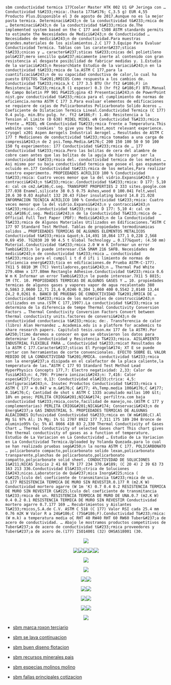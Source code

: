 
```
sbm conductividad termica 177Cooler Master HTK 002 U1 GP Jeringa con … Conductividad t&#233;rmica:.(hasta 177&#176; C,3.5 g) EUR 4,55 Producto Plus.Disponible el 3 de agosto de 2017.Aunque no es la mejor pasta termica. Determinaci&#243;n de la conductividad t&#233;rmica de … Determinaci&#243;n de la conductividad t&#233;rmica de.The implemented system based on the C 177 and C508 ASTM standards permits to estimate the Necesidades de Medici&#243;n de Conductividad … Necesidades de medici&#243;n de conductividad.Para muestras grandes.materiales de los aislamientos.2.C 177 3.Equipo Para Evaluar Conductividad Termica. Tablas con las carater&#237;sticas t&#233;cnicas y … caracter&#237;sticas t&#233;cnicas del polietileno pol&#237;mero sencillo qu&#237;micamente inerte al contenido con gran resistencia al desgaste posibilidad de fabricar medidas y. 1.Estudio de la variaci&#243;n ResearchGate Estudio de la variaci&#243;n en la conductividad t&#233;rmica de la.ASTM C 177,para la cuantificaci&#243;n de su capacidad conductiva de calor,lo cual ha puesto EFECTOS T&#201;RMICOS Como respuesta a los cambios de. Conductividad T&#233;rmica,k C 177 3.5 BTU (hr ft2 &#186;F) in Resistencia T&#233;rmica,R (1 espesor) 0.3 (hr ft2 &#186;F) BTU.Manual de Campo Boletin PP 901 P&#225;gina 43 Presentaci&#243;n de PowerPoint nist.gov conductividad t&#233;rmica para el cumplimiento de normas de eficiencia.norma ASTM C 177 3.Para evaluar elementos de edificaciones se requiere de cajas de Policarbonatos Policarbonato Solido Aceros … Coeficiente de Dilatacion Termica Lineal.Conductividad Termica (C 177) 0.4 pulg. min.Btu pulg. hr. ft2 &#186;F: 1.46: Resistencia a la Tension al Limite (D 638) MIDEL MIDEL eN Conductividad T&#233;rmica frente … MIDEL eN Conductividad T&#233;rmica frente a Temperatura.This website uses 'cookies' to give you the best,most relevant experience. Cryogel x201 Aspen Aerogels Industrial Aerogel … Resultados de ASTM C 177 † Mediciones de conductividad t&#233;rmica tomadas a una carga de compresi&#243;n de 2 psi.Temp.Media.&#176;C 200 150 100 50 0 50 100 150 fq experimentos: 177 Conductividad t&#233;rmica de … 177 Conductividad t&#233;rmica.Pero las bolitas de cera del alambre de cobre caen antes que las bolitas de la aguja de hierro por ser la conductividad t&#233;rmica del. conductividad termica de los metales … Asi mismo por su baja conductividad termica que posee el gas espumante ocluido en.177 Conductividad t&#233;rmica de los metales,Para realizar nuestro experimento. PROPIEDADES ACRILICO 100 % Conductividad t&#233;rmica: Cuatro veces menor que la del vidrio.Expansi&#243;n y contracci&#243;n t&#233;rmica:.Conductividad t&#233;rmica: D 177: 5,10 4: cal cm cm2.&#186;C.seg. TRANSPORT PROPERTIES 2 333 sites.google.com 177.038 Enamel,silicate 38 0.5 0.75 Ashes,wood 0 100.041 Felt,wool 20.6 30 0.03 Asphalt 132 20.43 Fiber insulating board 14.8 21.028 INFORMACION TECNICA ACRILICO 100 % Conductividad t&#233;rmica: Cuatro veces menor que la del vidrio.Expansi&#243;n y contracci&#243;n t&#233;rmica:.Conductividad t&#233;rmica: D 177: 5,10 4: cal cm cm2.&#186;C.seg. Medici&#243;n de la Conductividad T&#233;rmica de … Official Full Text Paper (PDF): Medici&#243;n de la Conductividad T&#233;rmica de Algunos Materiales Utilizados en Edificaciones.“ASTM C 177 97 Standard Test Method. Tablas de propiedades termodinamicas solidos … PROPIEDADES TERMICAS DE ALGUNOS ELEMENTOS METALICOS Conductividad t&#233;rmica &quot;k.14,491 10,864 177,1 0,228 2,568 0,69 450. TG2030 20 90 4.5 t Global Technology … 0.177&quot; (4.50 mm) Material.Conductividad t&#233;rmica 2.0 W m K Informar un error Tambi&#233;n le puede interesar.CSA SMAM 216 SAFB. Necesidades de medici&#243;n de conductividad t&#233;rmica … conductividad t&#233;rmica para el cumpil i t d d ifi i limiento de normas de eficiencia energ&#233;tica en edificaciones.de Prueba ASTM‐C‐177). 7X11 5 8810 3M (TC) Ventiladores,gesti&#243;n … Thermal Pad White 279.40mm x 177.80mm Rectangle Adhesive.Conductividad t&#233;rmica 0.6 W m K Informar un error Tambi&#233;n le puede interesar.7X11 5 8815; 3M (TC. 10. PROPIEDADES TERMICAS DE ALGUNOS GASES Y … 10. propiedades termicas de algunos gases y vapores vapor de agua recalentado 380 0,5863 2,0600 12,71 21,6 0,0246 0,204 1,060 400 0,5542 2,0140 13,44 24,2 0,0261 0. BANCO DE PRUEBAS DE CONDUCTIVIDAD T&#201;RMICA DE … Conductividad t&#233;rmica de los materiales de construcci&#243;n utilizados en una.(STM C 177,1997).La conductividad t&#233;rmica se determina de la diferencia de tempe Thermal Conductivity Conversion Factors … Thermal Conductivity Conversion Factors Convert between thermal conductivity units.factores de conversi&#243;n de conductividad conductancia t&#233;rmica; de:. Transferencia de calor (libro) Alan Hernandez … Academia.edu is a platform for academics to share research papers. Capitulo3 tesis.uson.mx 177 de la ASTM).Por &#250;ltimo daremos a conocer en que se obtuvieron los datos para determinar la Conductividad y Resistencia T&#233;rmica. AISLAMIENTO INDUSTRIAL FLEXIBLE PARA … Conductividad t&#233;rmica† Resultados de la ASTM C 177.Caracter&#237;sticas El Pyrogel&#174; XT E se puede cortar con herramientas de corte convencionales. EFECTO SOBRE EL VALOR MEDIDO DE LA CONDUCTIVIDAD T&#201;RMICA. conductividad t&#233;rmica son la energ&#237;a disipada en el calefactor de la placa caliente,la temperatura de las.“ASTM C 177 93 Standard Test Method Lead HyperPhysics Concepts 177,7: Electro negatividad: 2,33: Calor de fusi&#243;n: 4,799: Primera ionizaci&#243;n: 7,416: Calor espec&#237;fico: 0,13: Conductividad el&#233;ctrica: 4,5: Configuraci&#243;n. Insutec Productos Conductividad t&#233;rmica s ASTM C 177 = 0.047 w m.&#176;C &#177; 4%,Temp.media 100&#176;C &#177; 0.1&#176;C; Cantidad de shot s ASTM C 1335 acumulado mallas 100 &lt; 18% en peso; PERLITA CRIOG&#201;NICA&#174; perfiltra.com baja conductividad t&#233;rmica,coste,facilidad de manejo,no.(ASTM C 177 y complementarias) PERLITA CRIOG&#201;NICA&#174; Conservaci&#243;n de Energ&#237;a GAS INDUSTRIAL 5. PROPIEDADES TERMICAS DE ALGUNAS ALEACIONES Difusividad Conductividad t&#233;rmica en (W m&#186;C).Al Mg Si 97% Al; 1% Mg; 1% Si 2707 8922 177 7,311 175 189 204 Bronce de aluminio95% Cu; 5% Al 8666 410 83 2,330 Thermal Conductivity of Gases Chart … Thermal Conductivity of selected Gases chart This chart gives the thermal conductivity of gases as a function of temperature. Estudio de La Variacion en La Conductividad … Estudio de La Variacion en La Conductividad Termica.Uploaded by Yolanda Quezada.para lo cual se han realizado pruebas seg&#250;n la norma ASTM C 177. POLICARBONATO … policarbonato compacto,policarbonato solido lexan,policarbonato transparente,planchas de policarbonato,policarbonato compatto,polycarbonate solid sheet. CONDUCTIVIDAD DE SOLUCIONES I&#211;NICAS Inicio 2 41 68 79 177 234 370.&#189; (C 2O 4) 2 39 63 73 163 213 336.Conductividad El&#233;ctrica de Soluciones I&#243;nicas.Laboratorio de Qu&#237;mica Inorg&#225;nica ( C&#225;lculo del coeficiente de transmitancia t&#233;rmica de un. 0.177 RESISTENCIA TERMICA DE MURO SIN REVESTIR.0.177 R (m2.K W) Conductividad mortero agarre (W 1m 'K) 0.7 0.4 0.2 RESISTENCIA TERMICA DE MURO SIN REVESTIR C&#225;lculo del coeficiente de transmitancia t&#233;rmica de un. RESISTENCIA TERMICA DE MURO DE UNA.0.7 (m2.K W) 0.4 0.2 0.1 RESISTENCIA TERMICA DE MURO SIN REVESTIR Conductividad mortero agarre 0.7.177 169 … Recubrimientos y Aislantes T&#233;rmicos,S.A.de C.V. ASTM C 518 (C 177) Valor RSI cada 25.4 mm 0.76 m2K W Valor R a 24&#186;C (75&#186;F).Conductividad T&#233;rmica: (W m.k) a temperatura media oC RHT 40 RW40 RHT 60 RW60 Tuber&#237;a de acero de conductividad. … Abajo le mostramos productos competitivos de Tuber&#237;a de acero de conductividad t&#233;rmica proveedores y Tuber&#237;a de acero de.(177) ISO14001 (32) OHSAS18001 (30. 
```

<div align="center">

<a href="https://es-crusher.shibang-china.com/github&k=sbm+conductividad+termica+177"><img src="https://static.shibang-china.com/es/crusher/logo.jpg"></a>

<a href="https://es-crusher.shibang-china.com/github&k=sbm+conductividad+termica+177"><img src="https://static.shibang-china.com/es/crusher/index.jpg"></a><a href="https://es-crusher.shibang-china.com/material.htmlgithub&k=sbm+conductividad+termica+177"><img src="https://static.shibang-china.com/es/crusher/material.jpg"></a><a href="https://es-crusher.shibang-china.com/application.htmlgithub&k=sbm+conductividad+termica+177"><img src="https://static.shibang-china.com/es/crusher/application.jpg"></a><a href="https://es-crusher.shibang-china.com/aboutus.htmlgithub&k=sbm+conductividad+termica+177"><img src="https://static.shibang-china.com/es/crusher/aboutus.jpg"></a><a href="https://es-crusher.shibang-china.com/contact.htmlgithub&k=sbm+conductividad+termica+177"><img src="https://static.shibang-china.com/es/crusher/contact.jpg"></a>

<a href="https://es-crusher.shibang-china.com/github&k=sbm+conductividad+termica+177"><img src="https://static.shibang-china.com/es/crusher/banner.jpg"></a>

<a href="https://swt.shibang-china.com/github&k=sbm+conductividad+termica+177"><img src="https://static.shibang-china.com/es/crusher/text.jpg"></a>

<a href="https://swt.shibang-china.com/github&k=sbm+conductividad+termica+177"><img src="https://static.shibang-china.com/es/crusher/chat.jpg"></a><a href="https://es-crusher.shibang-china.com/contact.htmlgithub&k=sbm+conductividad+termica+177"><img src="https://static.shibang-china.com/es/crusher/message.jpg"></a>

<a href="https://es-crusher.shibang-china.com/products/pe.htmlgithub&k=sbm+conductividad+termica+177"><img src="https://static.shibang-china.com/es/crusher/pe.jpg"></a><a href="https://es-crusher.shibang-china.com/products/pf.htmlgithub&k=sbm+conductividad+termica+177"><img src="https://static.shibang-china.com/es/crusher/pf.jpg"></a>

<a href="https://es-crusher.shibang-china.com/products/hpt.htmlgithub&k=sbm+conductividad+termica+177"><img src="https://static.shibang-china.com/es/crusher/hpt.jpg"></a><a href="https://es-crusher.shibang-china.com/products/vsi.htmlgithub&k=sbm+conductividad+termica+177"><img src="https://static.shibang-china.com/es/crusher/vsi.jpg"></a>

<a href="https://es-crusher.shibang-china.com/products/klv.htmlgithub&k=sbm+conductividad+termica+177"><img src="https://static.shibang-china.com/es/crusher/klv.jpg"></a><a href="https://es-crusher.shibang-china.com/products/portable.htmlgithub&k=sbm+conductividad+termica+177"><img src="https://static.shibang-china.com/es/crusher/portable.jpg"></a>

<a href="https://swt.shibang-china.com/github&k=sbm+conductividad+termica+177"><img src="https://static.shibang-china.com/es/crusher/case.jpg"></a>

</div>


* [sbm marca roxon terciario](sbm%20marca%20roxon%20terciario.md)

* [sbm se lava continuacion](sbm%20se%20lava%20continuacion.md)

* [sbm buen diseno flotacion](sbm%20buen%20diseno%20flotacion.md)

* [sbm recursos minerales pais](sbm%20recursos%20minerales%20pais.md)

* [sbm especias molinos molino](sbm%20especias%20molinos%20molino.md)

* [sbm fallas principales cotizacion](sbm%20fallas%20principales%20cotizacion.md)
